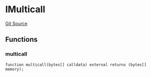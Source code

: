 # IMulticall
[Git Source](https://github.com/Level-Money/contracts/blob/0fa663cd541ef95fb08cd2849fd8cc2be3967548/src/v2/interfaces/morpho/IMetaMorphoV1_1.sol)


## Functions
### multicall


```solidity
function multicall(bytes[] calldata) external returns (bytes[] memory);
```

